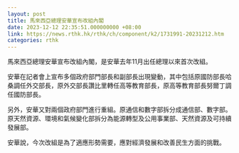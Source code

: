 ```yaml
---
layout: post
title: 馬來西亞總理安華宣布改組內閣
date: 2023-12-12 22:35:51.000000000 +08:00
link: https://news.rthk.hk/rthk/ch/component/k2/1731991-20231212.htm
categories: rthk
---
```


馬來西亞總理安華宣布改組內閣，是安華去年11月出任總理以來首次改組。

安華在記者會上宣布多個政府部門部長和副部長出現變動，其中包括原國防部長哈桑調任外交部長，原外交部長讚比里轉任高等教育部長，原高等教育部長努爾丁調任國防部長。

另外，安華又對兩個政府部門進行重組。原通信和數字部拆分成通信部、數字部。原天然資源、環境和氣候變化部拆分為能源轉型及公用事業部、天然資源及可持續發展部。

安華說，今次改組是為了適應形勢需要，應對經濟發展和改善民生方面的挑戰。
